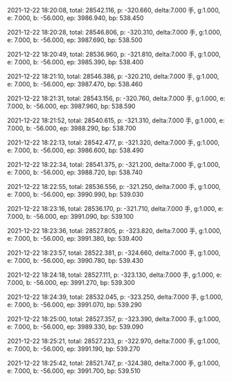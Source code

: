 2021-12-22 18:20:08, total: 28542.116, p: -320.660, delta:7.000 手, g:1.000, e: 7.000, b: -56.000, ep: 3986.940, bp: 538.450

2021-12-22 18:20:28, total: 28546.806, p: -320.310, delta:7.000 手, g:1.000, e: 7.000, b: -56.000, ep: 3987.690, bp: 538.500

2021-12-22 18:20:49, total: 28536.960, p: -321.810, delta:7.000 手, g:1.000, e: 7.000, b: -56.000, ep: 3985.390, bp: 538.400

2021-12-22 18:21:10, total: 28546.386, p: -320.210, delta:7.000 手, g:1.000, e: 7.000, b: -56.000, ep: 3987.470, bp: 538.460

2021-12-22 18:21:31, total: 28543.156, p: -320.760, delta:7.000 手, g:1.000, e: 7.000, b: -56.000, ep: 3987.960, bp: 538.590

2021-12-22 18:21:52, total: 28540.615, p: -321.310, delta:7.000 手, g:1.000, e: 7.000, b: -56.000, ep: 3988.290, bp: 538.700

2021-12-22 18:22:13, total: 28542.477, p: -321.320, delta:7.000 手, g:1.000, e: 7.000, b: -56.000, ep: 3986.600, bp: 538.490

2021-12-22 18:22:34, total: 28541.375, p: -321.200, delta:7.000 手, g:1.000, e: 7.000, b: -56.000, ep: 3988.720, bp: 538.740

2021-12-22 18:22:55, total: 28536.556, p: -321.250, delta:7.000 手, g:1.000, e: 7.000, b: -56.000, ep: 3990.990, bp: 539.030

2021-12-22 18:23:16, total: 28536.170, p: -321.710, delta:7.000 手, g:1.000, e: 7.000, b: -56.000, ep: 3991.090, bp: 539.100

2021-12-22 18:23:36, total: 28527.805, p: -323.820, delta:7.000 手, g:1.000, e: 7.000, b: -56.000, ep: 3991.380, bp: 539.400

2021-12-22 18:23:57, total: 28522.381, p: -324.660, delta:7.000 手, g:1.000, e: 7.000, b: -56.000, ep: 3990.780, bp: 539.430

2021-12-22 18:24:18, total: 28527.111, p: -323.130, delta:7.000 手, g:1.000, e: 7.000, b: -56.000, ep: 3991.270, bp: 539.300

2021-12-22 18:24:39, total: 28532.045, p: -323.250, delta:7.000 手, g:1.000, e: 7.000, b: -56.000, ep: 3991.070, bp: 539.290

2021-12-22 18:25:00, total: 28527.357, p: -323.390, delta:7.000 手, g:1.000, e: 7.000, b: -56.000, ep: 3989.330, bp: 539.090

2021-12-22 18:25:21, total: 28527.233, p: -322.970, delta:7.000 手, g:1.000, e: 7.000, b: -56.000, ep: 3991.190, bp: 539.270

2021-12-22 18:25:42, total: 28521.747, p: -324.380, delta:7.000 手, g:1.000, e: 7.000, b: -56.000, ep: 3991.700, bp: 539.510